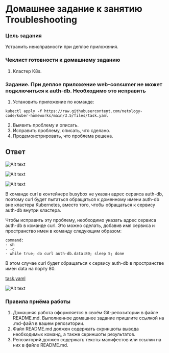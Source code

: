 # Домашнее задание к занятию Troubleshooting

### Цель задания

Устранить неисправности при деплое приложения.

### Чеклист готовности к домашнему заданию

1. Кластер K8s.

### Задание. При деплое приложение web-consumer не может подключиться к auth-db. Необходимо это исправить

1. Установить приложение по команде:

```shell
kubectl apply -f https://raw.githubusercontent.com/netology-code/kuber-homeworks/main/3.5/files/task.yaml
```

2. Выявить проблему и описать.
3. Исправить проблему, описать, что сделано.
4. Продемонстрировать, что проблема решена.

## Ответ

![Alt text](https://github.com/wineperm/SHDEVOPS-2/assets/15356046/dc802885-311b-48a1-9206-ab815d492a49)

![Alt text](https://github.com/wineperm/SHDEVOPS-2/assets/15356046/e7b8f390-ebfe-4cd8-bb5c-f37168d4d2ec)

![Alt text](https://github.com/wineperm/SHDEVOPS-2/assets/15356046/cb24c97e-1ef2-43a4-ab65-c5641f914bad)

В команде curl в контейнере busybox не указан адрес сервиса auth-db, поэтому curl будет пытаться обращаться к доменному имени auth-db вне кластера Kubernetes, вместо того, чтобы обращаться к сервису auth-db внутри кластера.

Чтобы исправить эту проблему, необходимо указать адрес сервиса auth-db в команде curl. Это можно сделать, добавив имя сервиса и пространство имен в команду следующим образом:

```
command:
- sh
- -c
- while true; do curl auth-db.data:80; sleep 5; done
```

В этом случае curl будет обращаться к сервису auth-db в пространстве имен data на порту 80.

[task.yaml](https://github.com/wineperm/SHDEVOPS-2/blob/main/kuber-homeworks/3.5/task.yaml)

![Alt text](https://github.com/wineperm/SHDEVOPS-2/assets/15356046/24699aea-9997-4b71-a82f-a0ce40060adf)

### Правила приёма работы

1. Домашняя работа оформляется в своём Git-репозитории в файле README.md. Выполненное домашнее задание пришлите ссылкой на .md-файл в вашем репозитории.
2. Файл README.md должен содержать скриншоты вывода необходимых команд, а также скриншоты результатов.
3. Репозиторий должен содержать тексты манифестов или ссылки на них в файле README.md.
